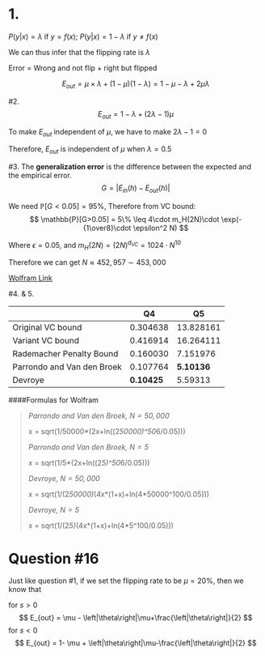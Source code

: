 # 1.

$P(y|x) = \lambda$ if $y=f(x)$; $P(y|x)=1-\lambda$ if $y \neq f(x)$

We can thus infer that the flipping rate is $\lambda$

Error = Wrong and not flip + right but flipped

$$E_{out} = \mu\times\lambda + (1-\mu)(1-\lambda) = 1 - \mu - \lambda + 2\mu\lambda$$


#2.
$$
E_{out} = 1-\lambda + (2\lambda-1)\mu
$$

To make $E_{out}$ independent of $\mu$, we have to make $2\lambda -1 = 0$

Therefore, $E_{out}$ is independent of $\mu$ when $\lambda = 0.5$

#3.
The **generalization error** is the difference between the expected and the empirical error.
$$
G = |E_{in}(h) - E_{out}(h)|
$$

We need $\mathbb{P}[G<0.05] = 95\%$, Therefore from VC bound:
$$
\mathbb{P}[G>0.05] = 5\% \leq 4\cdot m_H(2N)\cdot \exp(-{1\over8}\cdot \epsilon^2 N)
$$

Where $\epsilon = 0.05$, and $m_H(2N) = (2N)^{d_{VC}} = 1024\cdot N^{10}$

Therefore we can get $N \approx 452,957 \sim 453,000$

[Wolfram Link](https://www.wolframalpha.com/input/?i=0.05+%3D+4*(2*x)%5E10*exp(-1%2F8*0.05%5E2*x))

#4. & 5.

|                            | Q4       |  Q5       |
|----------------------------|----------|-----------|
| Original VC bound          | 0.304638 | 13.828161 |
| Variant VC bound           | 0.416914 | 16.264111 |
| Rademacher Penalty Bound   | 0.160030 | 7.151976  |
| Parrondo and Van den Broek | 0.107764 | **5.10136**   |
| Devroye                    | **0.10425**  | 5.59313   |

####Formulas for Wolfram

>*Parrondo and Van den Broek, $N = 50,000$*
>
>x = sqrt(1/50000*(2x+ln((2*50000)^50*6/0.05)))
>
>*Parrondo and Van den Broek, $N = 5$*
>
>x = sqrt(1/5*(2x+ln((2*5)^50*6/0.05)))
>
>*Devroye, $N = 50,000$*
>
>x = sqrt(1/(2*50000)*(4x*(1+x)+ln(4*50000^100/0.05)))
>
>*Devroye, $N = 5$*
>
>x = sqrt(1/(2*5)*(4x*(1+x)+ln(4*5^100/0.05)))


# Question #16
Just like question #1, if we set the flipping rate to be $\mu=20\%$, then we know that

for $s>0$
$$
E_{out} = \mu - \left|\theta\right|\mu+\frac{\left|\theta\right|}{2}
$$
for $s<0$
$$
E_{out} = 1- \mu + \left|\theta\right|\mu-\frac{\left|\theta\right|}{2}
$$
